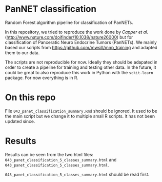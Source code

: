 # PanNET classification
Random Forest algorithm pipeline for classification of PanNETs. 

In this repository, we tried to reproduce the work done by *Capper et al.* (http://www.nature.com/doifinder/10.1038/nature26000) but for classification of 
Panceratic Neuro Endocrine Tumors (PanNETs). We mainly based our scripts from https://github.com/mwsill/mnp_training and adapted them to our data. 

The scripts are not reproducible for now. Ideally they should be adapated in order to create a pipeline for training and testing other data. In the future, it 
could be great to also reproduce this work in Python with the `sckit-learn` package. For now everything is in R. 

# On this repo
File `043_panet_classification_summary.Rmd` should be ignored. It used to be the main script but we change it to multiple small R scripts. It has not been updated since. 

# Results
Results can be seen from the two html files: `043_panet_classification_5_classes_summary.html` and `043_panet_classification_5_classes_summary.html`. 

`043_panet_classification_5_classes_summary.html` should be read first. 
